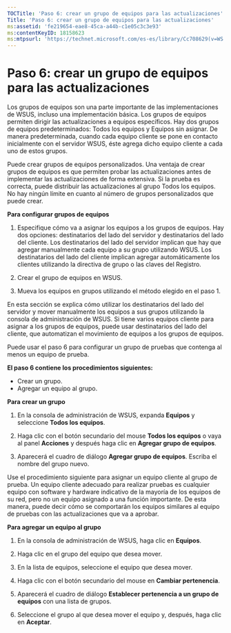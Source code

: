 ```yaml
---
TOCTitle: 'Paso 6: crear un grupo de equipos para las actualizaciones'
Title: 'Paso 6: crear un grupo de equipos para las actualizaciones'
ms:assetid: 'fe219654-eae8-45ca-a44b-c1e05c3c3e93'
ms:contentKeyID: 18158623
ms:mtpsurl: 'https://technet.microsoft.com/es-es/library/Cc708629(v=WS.10)'
---
```


Paso 6: crear un grupo de equipos para las actualizaciones
==========================================================

Los grupos de equipos son una parte importante de las implementaciones de WSUS, incluso una implementación básica. Los grupos de equipos permiten dirigir las actualizaciones a equipos específicos. Hay dos grupos de equipos predeterminados: Todos los equipos y Equipos sin asignar. De manera predeterminada, cuando cada equipo cliente se pone en contacto inicialmente con el servidor WSUS, éste agrega dicho equipo cliente a cada uno de estos grupos.

Puede crear grupos de equipos personalizados. Una ventaja de crear grupos de equipos es que permiten probar las actualizaciones antes de implementar las actualizaciones de forma extensiva. Si la prueba es correcta, puede distribuir las actualizaciones al grupo Todos los equipos. No hay ningún límite en cuanto al número de grupos personalizados que puede crear.

**Para configurar grupos de equipos**
1.  Especifique cómo va a asignar los equipos a los grupos de equipos. Hay dos opciones: destinatarios del lado del servidor y destinatarios del lado del cliente. Los destinatarios del lado del servidor implican que hay que agregar manualmente cada equipo a su grupo utilizando WSUS. Los destinatarios del lado del cliente implican agregar automáticamente los clientes utilizando la directiva de grupo o las claves del Registro.

2.  Crear el grupo de equipos en WSUS.

3.  Mueva los equipos en grupos utilizando el método elegido en el paso 1.

En esta sección se explica cómo utilizar los destinatarios del lado del servidor y mover manualmente los equipos a sus grupos utilizando la consola de administración de WSUS. Si tiene varios equipos cliente para asignar a los grupos de equipos, puede usar destinatarios del lado del cliente, que automatizan el movimiento de equipos a los grupos de equipos.

Puede usar el paso 6 para configurar un grupo de pruebas que contenga al menos un equipo de prueba.

**El paso 6 contiene los procedimientos siguientes:**

-   Crear un grupo.
-   Agregar un equipo al grupo.

**Para crear un grupo**
1.  En la consola de administración de WSUS, expanda **Equipos** y seleccione **Todos los equipos**.

2.  Haga clic con el botón secundario del mouse **Todos los equipos** o vaya al panel **Acciones** y después haga clic en **Agregar grupo de equipos**.

3.  Aparecerá el cuadro de diálogo **Agregar grupo de equipos**. Escriba el nombre del grupo nuevo.

Use el procedimiento siguiente para asignar un equipo cliente al grupo de prueba. Un equipo cliente adecuado para realizar pruebas es cualquier equipo con software y hardware indicativo de la mayoría de los equipos de su red, pero no un equipo asignado a una función importante. De esta manera, puede decir cómo se comportarán los equipos similares al equipo de pruebas con las actualizaciones que va a aprobar.

**Para agregar un equipo al grupo**
1.  En la consola de administración de WSUS, haga clic en **Equipos**.

2.  Haga clic en el grupo del equipo que desea mover.

3.  En la lista de equipos, seleccione el equipo que desea mover.

4.  Haga clic con el botón secundario del mouse en **Cambiar pertenencia**.

5.  Aparecerá el cuadro de diálogo **Establecer pertenencia a un grupo de equipos** con una lista de grupos.

6.  Seleccione el grupo al que desea mover el equipo y, después, haga clic en **Aceptar**.

